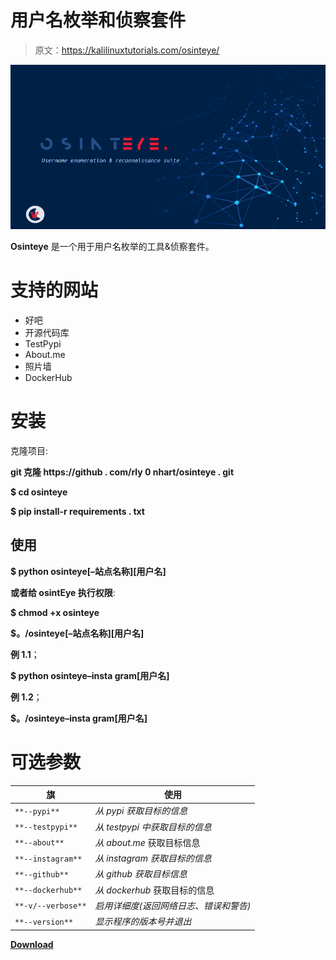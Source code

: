 # 用户名枚举和侦察套件

> 原文：<https://kalilinuxtutorials.com/osinteye/>

[![](img/0e73b0d077f754debedc713477bb112a.png)](https://blogger.googleusercontent.com/img/b/R29vZ2xl/AVvXsEj_Q5Y9TEVccbucoU98h_QM0voyqEp9wjdr-ppuVWHPsi7S5EWLR0knQCtG34rQMJbQngVAX5yJ6AiC4XGJOpcSRvFa2vn6W8jEt5fNgsnE8wrbqTEPD4qjfq41ONZIBtKPmDf7aJhPNmqJI6_DVhG_zUdkGQ8f_MMEY5-H1sfW7nu1YOGCg7cmmY0w/s728/eb99c602-c172-4602-85b9-5ec21f754daa.png)

**Osinteye** 是一个用于用户名枚举的工具&侦察套件。

# 支持的网站

*   好吧
*   开源代码库
*   TestPypi
*   About.me
*   照片墙
*   DockerHub

# 安装

克隆项目:

**git 克隆 https://github . com/rly 0 nhart/osinteye . git**

**$ cd osinteye**

**$ pip install-r requirements . txt**

## 使用

**$ python osinteye[–站点名称][用户名]**

**或者给 osintEye 执行权限**:

**$ chmod +x osinteye**

**$。/osinteye[–站点名称][用户名]**

**例 1.1**；

**$ python osinteye–insta gram[用户名]**

**例 1.2**；

**$。/osinteye–insta gram[用户名]**

# 可选参数

| 旗 | 使用 |
| --- | --- |
| `**--pypi**` | *从 pypi 获取目标的信息* |
| `**--testpypi**` | *从 testpypi 中获取目标的信息* |
| `**--about**` | *从 about.me* 获取目标信息 |
| `**--instagram**` | *从 instagram 获取目标的信息* |
| `**--github**` | *从 github 获取目标信息* |
| `**--dockerhub**` | *从 dockerhub* 获取目标的信息 |
| `**-v/--verbose**` | *启用详细度(返回网络日志、错误和警告)* |
| `**--version**` | *显示程序的版本号并退出* |

[**Download**](https://github.com/rly0nheart/osinteye)
